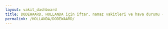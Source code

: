 ```yaml
---
layout: vakit_dashboard
title: DODEWAARD, HOLLANDA için iftar, namaz vakitleri ve hava durumu - ilçe/eyalet seç
permalink: /HOLLANDA/DODEWAARD/
---
```


<script type="text/javascript">
  var GLOBAL_COUNTRY = 'HOLLANDA';
  var GLOBAL_CITY = 'DODEWAARD';
  var GLOBAL_STATE = '';
  var lat = 72;
  var lon = 21;
</script>
